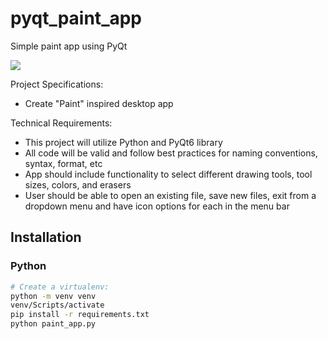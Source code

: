 # pyqt_paint_app
Simple paint app using PyQt


![](https://media.giphy.com/media/v1.Y2lkPTc5MGI3NjExaGRxcHc2eTRrbDBhbHA1eXp6em9leGRiZjh0MzE5bXFjazFwZHdoYiZlcD12MV9pbnRlcm5hbF9naWZfYnlfaWQmY3Q9Zw/3Tx1QP8w1aTwyPLOyh/giphy.gif)

Project Specifications:

- Create "Paint" inspired desktop app

Technical Requirements:

- This project will utilize Python and PyQt6 library
- All code will be valid and follow best practices for naming conventions, syntax, format, etc
- App should include functionality to select different drawing tools, tool sizes, colors, and erasers
- User should be able to open an existing file, save new files, exit from a dropdown menu and have icon options for each in the menu bar

## Installation

### Python

```bash
# Create a virtualenv:
python -m venv venv
venv/Scripts/activate
pip install -r requirements.txt
python paint_app.py
```
